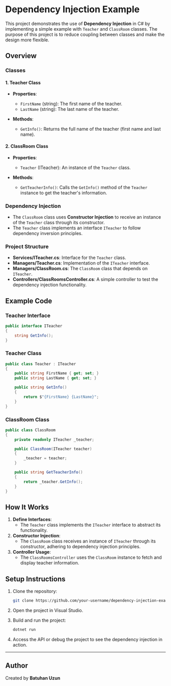 # Dependency Injection Example

This project demonstrates the use of **Dependency Injection** in C# by implementing a simple example with `Teacher` and `ClassRoom` classes. The purpose of this project is to reduce coupling between classes and make the design more flexible.

## Overview

### Classes

#### 1. Teacher Class
- **Properties**:
  - `FirstName` (string): The first name of the teacher.
  - `LastName` (string): The last name of the teacher.

- **Methods**:
  - `GetInfo()`: Returns the full name of the teacher (first name and last name).

#### 2. ClassRoom Class
- **Properties**:
  - `Teacher` (ITeacher): An instance of the `Teacher` class.

- **Methods**:
  - `GetTeacherInfo()`: Calls the `GetInfo()` method of the `Teacher` instance to get the teacher's information.

### Dependency Injection
- The `ClassRoom` class uses **Constructor Injection** to receive an instance of the `Teacher` class through its constructor.
- The `Teacher` class implements an interface `ITeacher` to follow dependency inversion principles.

### Project Structure
- **Services/ITeacher.cs**: Interface for the `Teacher` class.
- **Managers/Teacher.cs**: Implementation of the `ITeacher` interface.
- **Managers/ClassRoom.cs**: The `ClassRoom` class that depends on `ITeacher`.
- **Controllers/ClassRoomsController.cs**: A simple controller to test the dependency injection functionality.

## Example Code

### Teacher Interface
```csharp
public interface ITeacher
{
    string GetInfo();
}
```

### Teacher Class
```csharp
public class Teacher : ITeacher
{
    public string FirstName { get; set; }
    public string LastName { get; set; }

    public string GetInfo()
    {
        return $"{FirstName} {LastName}";
    }
}
```

### ClassRoom Class
```csharp
public class ClassRoom
{
    private readonly ITeacher _teacher;

    public ClassRoom(ITeacher teacher)
    {
        _teacher = teacher;
    }

    public string GetTeacherInfo()
    {
        return _teacher.GetInfo();
    }
}
```

## How It Works

1. **Define Interfaces**:
   - The `Teacher` class implements the `ITeacher` interface to abstract its functionality.
2. **Constructor Injection**:
   - The `ClassRoom` class receives an instance of `ITeacher` through its constructor, adhering to dependency injection principles.
3. **Controller Usage**:
   - The `ClassRoomsController` uses the `ClassRoom` instance to fetch and display teacher information.

## Setup Instructions

1. Clone the repository:
   ```bash
   git clone https://github.com/your-username/dependency-injection-example.git
   ```

2. Open the project in Visual Studio.

3. Build and run the project:
   ```bash
   dotnet run
   ```

4. Access the API or debug the project to see the dependency injection in action.

---

## Author

Created by **Batuhan Uzun**

